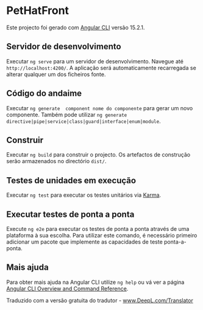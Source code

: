 # PetHatFront

Este projecto foi gerado com [Angular CLI](https://github.com/angular/angular-cli) versão 15.2.1.

## Servidor de desenvolvimento

Executar `ng serve` para um servidor de desenvolvimento. Navegue até `http://localhost:4200/`. A aplicação será automaticamente recarregada se alterar qualquer um dos ficheiros fonte.

## Código do andaime

Executar `ng generate  component nome do componente` para gerar um novo componente. Também pode utilizar `ng generate directive|pipe|service|class|guard|interface|enum|module`.

## Construir

Executar `ng build` para construir o projecto. Os artefactos de construção serão armazenados no directório `dist/`.

## Testes de unidades em execução

Executar `ng test` para executar os testes unitários via [Karma](https://karma-runner.github.io).

## Executar testes de ponta a ponta

Execute `ng e2e` para executar os testes de ponta a ponta através de uma plataforma à sua escolha. Para utilizar este comando, é necessário primeiro adicionar um pacote que implemente as capacidades de teste ponta-a-ponta.

## Mais ajuda

Para obter mais ajuda na Angular CLI utilize `ng help` ou vá ver a página [Angular CLI Overview and Command Reference](https://angular.io/cli).

Traduzido com a versão gratuita do tradutor - www.DeepL.com/Translator
